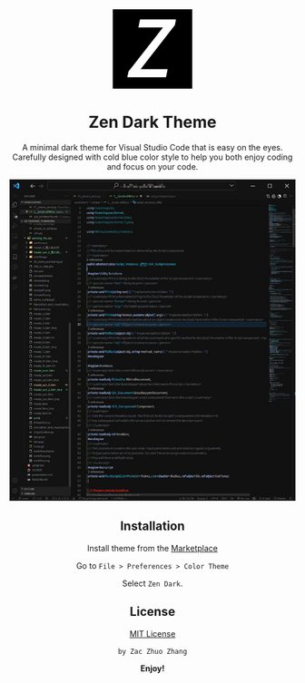 
<div align="center">
<img src="https://raw.githubusercontent.com/ZacZhangzhuo/zen-dark/main/icon.png" width="140" />

<!-- vsce publish major, minor, patch -->
# Zen Dark Theme



A minimal dark theme for Visual Studio Code that is easy on the eyes. Carefully designed with cold blue color style to help you both enjoy coding and focus on your code.

![Zen Dark Theme](https://raw.githubusercontent.com/ZacZhangzhuo/zen-dark/main/screenshot.jpg)

## Installation

Install theme from the [Marketplace](https://marketplace.visualstudio.com/items?itemName=ZenDark.zen-dark-z)


Go to `File > Preferences > Color Theme`

Select `Zen Dark`. 



## License

[MIT License](https://raw.githubusercontent.com/ZacZhangzhuo/zen-dark/main/LICENSE.md) 

    by Zac Zhuo Zhang

**Enjoy!**

</div>